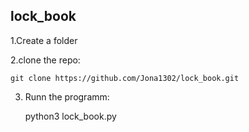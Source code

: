 ## lock_book ##

1.Create a folder

2.clone the repo:

    git clone https://github.com/Jona1302/lock_book.git

3. Runn the programm:
   

    python3 lock_book.py

